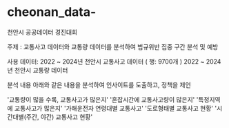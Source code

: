 # cheonan_data-
천안시 공공데이터 경진대회

주제 : 교통사고 데이터와 교통량 데이터를 분석하여 법규위반 집중 구간 분석 및 예방

사용 데이터:
2022 ~ 2024년 천안시 교통사고 데이터 ( 행: 9700개 )
2022 ~ 2024년 천안시 교통량 데이터

분석 내용
아래와 같은 내용을 분석하여 인사이트를 도출하고, 정책을 제언

'교통량이 많을 수록, 교통사고가 많은지'
'혼잡시간에 교통사고량이 많은지' 
'특정지역에 교통사고가 많은지'
'가해운전자 연령대별 교통사고'
'도로형태별 교통사고 현황'
'시간대별(주간, 야간) 교통사고 현황'
